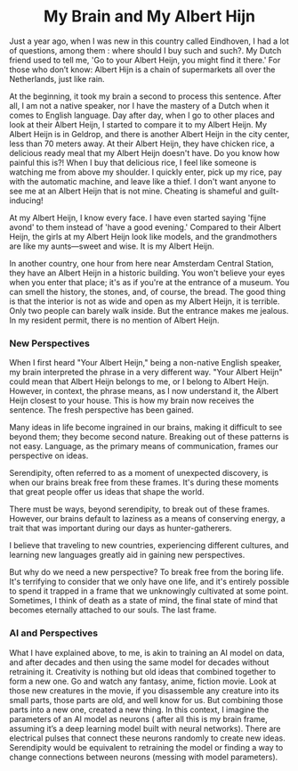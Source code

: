 <div align="center">
 <h1> My Brain and My Albert Hijn</h1> 
</div>

Just a year ago, when I was new in this country called Eindhoven, I had a lot of questions, among them : where should I buy such and such?. 
My Dutch friend used to tell me, 'Go to your Albert Heijn, you might find it there.'
For those who don’t know: Albert Hijn is a chain of supermarkets all over the Netherlands, just like rain.

At the beginning, it took my brain a second to process this sentence. After all, I am not a native speaker, nor I have the mastery of a Dutch when it comes to English language.
Day after day, when I go to other places and look at their Albert Heijn, I started to compare it to my Albert Heijn. My Albert Heijn is in Geldrop, and there is another Albert Heijn in the city center, less than 70 meters away. At their Albert Heijn, they have chicken rice, a delicious ready meal that my Albert Heijn doesn't have. Do you know how painful this is?!
When I buy that delicious rice, I feel like someone is watching me from above my shoulder. I quickly enter, pick up my rice, pay with the automatic machine, and leave like a thief. I don't want anyone to see me at an Albert Heijn that is not mine. Cheating is shameful and guilt-inducing!

At my Albert Heijn, I know every face. I have even started saying 'fijne avond' to them instead of 'have a good evening.' Compared to their Albert Heijn, the girls at my Albert Heijn look like models, and the grandmothers are like my aunts—sweet and wise. It is my Albert Heijn.

In another country, one hour from here near Amsterdam Central Station, they have an Albert Heijn in a historic building. You won't believe your eyes when you enter that place; it's as if you're at the entrance of a museum. You can smell the history, the stones, and, of course, the bread. The good thing is that the interior is not as wide and open as my Albert Heijn, it is terrible. Only two people can barely walk inside. But the entrance makes me jealous.
In my resident permit, there is no mention of Albert Heijn.

<div align="left">
 <h3> New Perspectives</h3> 
</div>

When I first heard "Your Albert Heijn," being a non-native English speaker, my brain interpreted the phrase in a very different way. 
"Your Albert Heijn" could mean that Albert Heijn belongs to me, or I belong to Albert Heijn. However, in context, the phrase means, as I now understand it,
the Albert Heijn closest to your house. This is how my brain now receives the sentence. The fresh perspective has been gained.

Many ideas in life become ingrained in our brains, making it difficult to see beyond them; they become second nature. 
Breaking out of these patterns is not easy. Language, as the primary means of communication, frames our perspective on ideas.

Serendipity, often referred to as a moment of unexpected discovery, is when our brains break free from these frames. It's during these moments that great people offer us ideas that shape the world.

There must be ways, beyond serendipity, to break out of these frames. However, our brains default to laziness as a means of conserving energy, a trait that was important during our days as hunter-gatherers.

I believe that traveling to new countries, experiencing different cultures, and learning new languages greatly aid in gaining new perspectives.

But why do we need a new perspective? To break free from the boring life. It's terrifying to consider that we only have one life, 
and it's entirely possible to spend it trapped in a frame that we unknowingly cultivated at some point.
Sometimes, I think of death as a state of mind, the final state of mind that becomes eternally attached to our souls. The last frame. 

<div align="left">
 <h3> AI and Perspectives</h3> 
</div>

What I have explained above, to me,  is akin to training an AI model on data, and after decades and then using the same model for decades without retraining it.
Creativity is nothing but old ideas that combined together to form a new one.
Go and watch any fantasy, anime, fiction movie. Look at those new creatures in the movie, if you disassemble any creature into its small parts, those parts are old, and well know for us. 
But combining those parts into a new one, created a new thing. 
In this context, I imagine the parameters of an AI model as neurons ( after all this is my brain frame, assuming it’s a deep learning model built with neural networks). 
There are electrical pulses that connect these neurons randomly to create new ideas.
Serendipity would be equivalent to retraining the model or finding a way to change connections between neurons (messing with model parameters).



